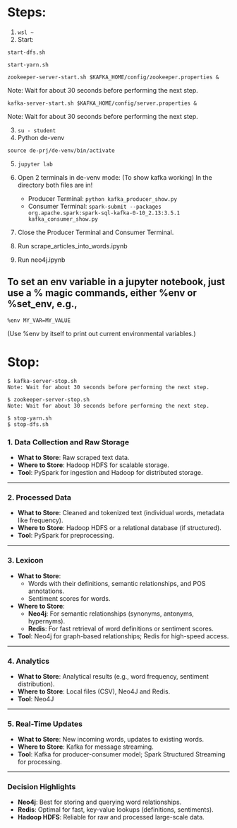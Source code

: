 # Steps:
1. ```wsl ~```
2. Start: 
  ```
  start-dfs.sh
  ```
  ```
  start-yarn.sh
  ```
  ```
  zookeeper-server-start.sh $KAFKA_HOME/config/zookeeper.properties &
  ```
  Note: Wait for about 30 seconds before performing the next step.
  ```
  kafka-server-start.sh $KAFKA_HOME/config/server.properties &
  ```
  Note: Wait for about 30 seconds before performing the next step.

3. ```su - student```
4.  Python de-venv
  ```
  source de-prj/de-venv/bin/activate
  ```
5. ```jupyter lab```
6. Open 2 terminals in de-venv mode: (To show kafka working) In the directory both files are in!
   - Producer Terminal:
       ```python kafka_producer_show.py```
   - Consumer Terminal:
        ```spark-submit --packages org.apache.spark:spark-sql-kafka-0-10_2.13:3.5.1 kafka_consumer_show.py```

7. Close the Producer Terminal and Consumer Terminal.
8. Run scrape_articles_into_words.ipynb
9. Run neo4j.ipynb




## To set an env variable in a jupyter notebook, just use a % magic commands, either %env or %set_env, e.g.,
```
%env MY_VAR=MY_VALUE
```
(Use %env by itself to print out current environmental variables.)






# Stop: 
```
$ kafka-server-stop.sh
Note: Wait for about 30 seconds before performing the next step.

$ zookeeper-server-stop.sh
Note: Wait for about 30 seconds before performing the next step.

$ stop-yarn.sh
$ stop-dfs.sh
```


### **1. Data Collection and Raw Storage**  
- **What to Store**: Raw scraped text data.  
- **Where to Store**: Hadoop HDFS for scalable storage.  
- **Tool**: PySpark for ingestion and Hadoop for distributed storage.  

---

### **2. Processed Data**  
- **What to Store**: Cleaned and tokenized text (individual words, metadata like frequency).  
- **Where to Store**: Hadoop HDFS or a relational database (if structured).  
- **Tool**: PySpark for preprocessing.  

---

### **3. Lexicon**  
- **What to Store**:  
  - Words with their definitions, semantic relationships, and POS annotations.  
  - Sentiment scores for words.  
- **Where to Store**:  
  - **Neo4j**: For semantic relationships (synonyms, antonyms, hypernyms).  
  - **Redis**: For fast retrieval of word definitions or sentiment scores.  
- **Tool**: Neo4j for graph-based relationships; Redis for high-speed access.  

---

### **4. Analytics**  
- **What to Store**: Analytical results (e.g., word frequency, sentiment distribution).  
- **Where to Store**: Local files (CSV), Neo4J and Redis.
- **Tool**: Neo4J

---

### **5. Real-Time Updates**  
- **What to Store**: New incoming words, updates to existing words.  
- **Where to Store**: Kafka for message streaming.  
- **Tool**: Kafka for producer-consumer model; Spark Structured Streaming for processing.  

---

### **Decision Highlights**  
- **Neo4j**: Best for storing and querying word relationships.  
- **Redis**: Optimal for fast, key-value lookups (definitions, sentiments).  
- **Hadoop HDFS**: Reliable for raw and processed large-scale data.
